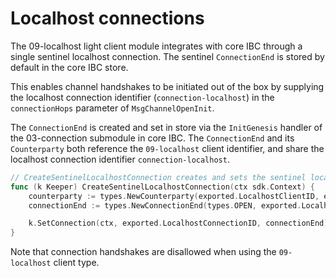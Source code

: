 <!--
order: 4
-->

# Localhost connections

The 09-localhost light client module integrates with core IBC through a single sentinel localhost connection.
The sentinel `ConnectionEnd` is stored by default in the core IBC store.

This enables channel handshakes to be initiated out of the box by supplying the localhost connection identifier (`connection-localhost`) in the `connectionHops` parameter of `MsgChannelOpenInit`.

The `ConnectionEnd` is created and set in store via the `InitGenesis` handler of the 03-connection submodule in core IBC.
The `ConnectionEnd` and its `Counterparty` both reference the `09-localhost` client identifier, and share the localhost connection identifier `connection-localhost`.

```go
// CreateSentinelLocalhostConnection creates and sets the sentinel localhost connection end in the IBC store.
func (k Keeper) CreateSentinelLocalhostConnection(ctx sdk.Context) {
	counterparty := types.NewCounterparty(exported.LocalhostClientID, exported.LocalhostConnectionID, commitmenttypes.NewMerklePrefix(k.GetCommitmentPrefix().Bytes()))
	connectionEnd := types.NewConnectionEnd(types.OPEN, exported.LocalhostClientID, counterparty, types.ExportedVersionsToProto(types.GetCompatibleVersions()), 0)

	k.SetConnection(ctx, exported.LocalhostConnectionID, connectionEnd)
}
```

Note that connection handshakes are disallowed when using the `09-localhost` client type.